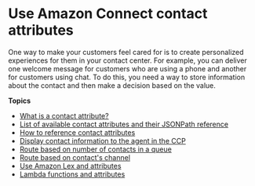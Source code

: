 # Use Amazon Connect contact attributes<a name="connect-contact-attributes"></a>

One way to make your customers feel cared for is to create personalized experiences for them in your contact center\. For example, you can deliver one welcome message for customers who are using a phone and another for customers using chat\. To do this, you need a way to store information about the contact and then make a decision based on the value\.

**Topics**
+ [What is a contact attribute?](what-is-a-contact-attribute.md)
+ [List of available contact attributes and their JSONPath reference](connect-attrib-list.md)
+ [How to reference contact attributes](how-to-reference-attributes.md)
+ [Display contact information to the agent in the CCP](use-attribs-ccp.md)
+ [Route based on number of contacts in a queue](attrib-system-metrics.md)
+ [Route based on contact's channel](use-channel-contact-attribute.md)
+ [Use Amazon Lex and attributes](attribs-cust-input-lex-bot.md)
+ [Lambda functions and attributes](attribs-with-lambda.md)